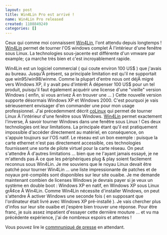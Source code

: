 ```yaml
---
layout: post
title: Win4Lin Pro est arrivé !
name: Win4Lin Pro released
created: 1108849249
categories: []
---
```

Ceux qui comme moi connaissent <a href="http://www.win4lin.com">Win4Lin</a>, l'ont attendu depuis longtemps !
<a href="http://www.win4lin.com">Win4Lin</a> permet de tourner l'OS windows complet Ã  l'int&eacute;rieur d'une fen&ecirc;tre sous Linux. La technologies sous-jacente est diff&eacute;rente d'un vmware par example; &ccedil;a marche tr&egrave;s bien et c'est incroyablement rapide.
<!--break-->
Win4Lin est un logiciel commercial ( qui coute environ 100 US$ ) que j'avais au bureau. Jusqu'Ã  pr&eacute;sent, sa principale limitation est qu'il ne supportait que win95/win98/winme. Comme la plupart d'entre nous ont d&eacute;jÃ  migr&eacute; vers Windows XP, il y avait peu d'int&eacute;r&ecirc;t Ã  d&eacute;penser 100 US$ pour un tel produit, puisqu'il faut &eacute;galement acqu&eacute;rir une license d'une "vieille" version Windows ( enfin, si vous arrivez Ã  en trouver une ... )
Cette nouvelle version supporte d&eacute;sormais Windows XP et Windows 2000. C'est pourquoi je vais s&eacute;rieusement envisager d'en commander une pour mon usage professionnel.
J'ai pr&eacute;cedemment d&eacute;crit <a href="http://www.colinux.org">coLinux</a> qui permet de tourner Linux Ã  l'int&eacute;rieur d'une fen&ecirc;tre sous Windows. <a href="http://www.win4lin.com">Win4Lin</a> permet exactement l'inverse, Ã  savoir tourner Windows dans une fen&ecirc;tre sous Linux !
Ces deux technologies ont leur limitations. La principale &eacute;tant qu'il est pratiquement impossible d'acc&eacute;der directement au mat&eacute;riel, en cons&eacute;quence, on s'appuie toujours sur l'OS natif. Le r&eacute;seau est un bon exemple : puisque la carte ethernet n'est pas directement accessible, ces technologies fournissent une sorte de pilote virtuel pour la carte r&eacute;seau. On peut s'attendre Ã  d'autres limitations ... bien que ne l'ayant jamais essay&eacute;, je ne m'attends pas Ã  ce que les p&eacute;riph&eacute;riques plug & play soient facilement reconnus sous Win4Lin.
Je me souviens que le noyau Linux devait &ecirc;tre patch&eacute; pour tourner Win4Lin ... une liste impressionante de patches et de noyaux pr&eacute;-compil&eacute;s sont disponibles sur leur site ouaibe. Je me demande maintenant combien de licenses Windows je devrais payer si je veux un syst&egrave;me en double boot : Windows XP en natif, en Windows XP sous Linux grÃ¢ce Ã  Win4Lin. Comme Win4Lin n&eacute;cessite d'installer Windows, on peut s'attendre Ã  activer Windows une seconde fois ( en supposant que l'ordinateur &eacute;tait livr&eacute; avec Windows XP pr&eacute;-install&eacute; ). Je vais chercher plus d'infos sur leur site ouaibe et j'esp&egrave;re bien trouver une r&eacute;ponse.
Pour &ecirc;tre franc, je suis assez impatient d'essayer cette derni&egrave;re mouture ... et vu ma pr&eacute;c&eacute;dente exp&eacute;rience, j'ai de nombreux espoirs et attentes !

Vous pouvez lire le <a href="http://www.win4lin.com/index.php?option=com_content&task=view&id=105&Itemid=1">commnuniqu&eacute; de presse</a> en attendant. 
